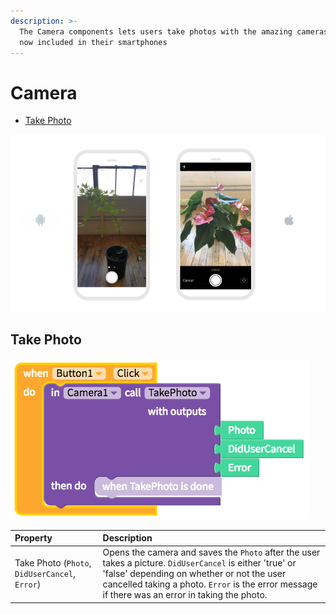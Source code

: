 ```yaml
---
description: >-
  The Camera components lets users take photos with the amazing cameras that are
  now included in their smartphones
---
```


# Camera

* [Take Photo](camera.md#take-photo)

![](../../../../.gitbook/assets/camera-fig-1%20%281%29.png)

## Take Photo

![](../../../../.gitbook/assets/camera-fig-2.png)

| Property | Description |
| :--- | :--- |
| Take Photo \(`Photo`, `DidUserCancel`, `Error`\) | Opens the camera and saves the `Photo` after the user takes a picture. `DidUserCancel` is either 'true' or 'false' depending on whether or not the user cancelled taking a photo. `Error` is the error message if there was an error in taking the photo. |

